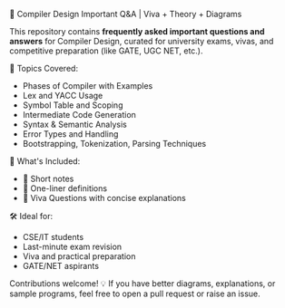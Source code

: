 📘 Compiler Design Important Q&A | Viva + Theory + Diagrams

This repository contains **frequently asked important questions and answers** for Compiler Design, curated for university exams, vivas, and competitive preparation (like GATE, UGC NET, etc.). 

📌 Topics Covered:
- Phases of Compiler with Examples
- Lex and YACC Usage
- Symbol Table and Scoping
- Intermediate Code Generation
- Syntax & Semantic Analysis
- Error Types and Handling
- Bootstrapping, Tokenization, Parsing Techniques

📁 What's Included:
- 🔹 Short notes
- 🔹 One-liner definitions
- 🔹 Viva Questions with concise explanations

🛠️ Ideal for:
- CSE/IT students
- Last-minute exam revision
- Viva and practical preparation
- GATE/NET aspirants

Contributions welcome! 💡 If you have better diagrams, explanations, or sample programs, feel free to open a pull request or raise an issue.
